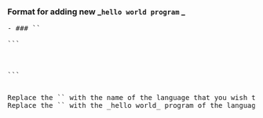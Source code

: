 ### Format for adding new _`hello world program` _
<pre>
- ### `<language-name>`

```<language-name>

<enter-your-code-here>

```
<pre>

Replace the `<language-name>` with the name of the language that you wish to add.
Replace the `<enter-your-code-here>` with the _hello world_ program of the language that you have selected.

